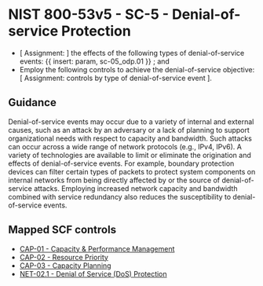 # NIST 800-53v5 - SC-5 - Denial-of-service Protection
-  \[ Assignment:  \] the effects of the following types of denial-of-service events: {{ insert: param, sc-05_odp.01 }} ; and
- Employ the following controls to achieve the denial-of-service objective: \[ Assignment: controls by type of denial-of-service event \].
## Guidance
Denial-of-service events may occur due to a variety of internal and external causes, such as an attack by an adversary or a lack of planning to support organizational needs with respect to capacity and bandwidth. Such attacks can occur across a wide range of network protocols (e.g., IPv4, IPv6). A variety of technologies are available to limit or eliminate the origination and effects of denial-of-service events. For example, boundary protection devices can filter certain types of packets to protect system components on internal networks from being directly affected by or the source of denial-of-service attacks. Employing increased network capacity and bandwidth combined with service redundancy also reduces the susceptibility to denial-of-service events.
## Mapped SCF controls
- [CAP-01 - Capacity & Performance Management](../scf/cap-01-capacity&performancemanagement.md)
- [CAP-02 - Resource Priority](../scf/cap-02-resourcepriority.md)
- [CAP-03 - Capacity Planning](../scf/cap-03-capacityplanning.md)
- [NET-02.1 - Denial of Service (DoS) Protection](../scf/net-021-denialofservicedosprotection.md)